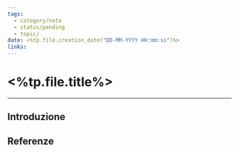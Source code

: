 ```yaml
---
tags:
  - category/note
  - status/pending
  - topic/
date: <%tp.file.creation_date("DD-MM-YYYY HH:mm:ss")%>
links:
---
```

# <%tp.file.title%>
---
## Introduzione

## Referenze